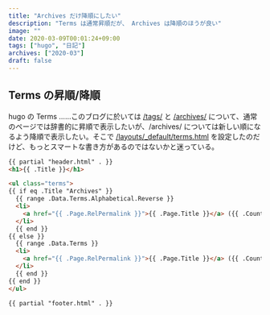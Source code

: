 ```yaml
---
title: "Archives だけ降順にしたい"
description: "Terms は通常昇順だが、 Archives は降順のほうが良い"
image: ""
date: 2020-03-09T00:01:24+09:00
tags: ["hugo", "日記"]
archives: ["2020-03"]
draft: false
---
```


## Terms の昇順/降順

hugo の Terms ……このブログに於いては [/tags/](/tags/) と [/archives/](/archives/) について、通常のページでは辞書的に昇順で表示したいが、/archives/ については新しい順になるよう降順で表示したい。そこで [/layouts/_default/terms.html](https://github.com/tbsmcd/tbsmcd.github.io/blob/2be3271d4e1153febfa49c4af5a82736f9354a97/layouts/_default/terms.html) を設定したのだけど、もっとスマートな書き方があるのではないかと迷っている。

```html
{{ partial "header.html" . }}
<h1>{{ .Title }}</h1>

<ul class="terms">
{{ if eq .Title "Archives" }} 
  {{ range .Data.Terms.Alphabetical.Reverse }}
  <li>
    <a href="{{ .Page.RelPermalink }}">{{ .Page.Title }}</a> ({{ .Count }})
  </li>
  {{ end }}
{{ else }}
  {{ range .Data.Terms }}
  <li>
    <a href="{{ .Page.RelPermalink }}">{{ .Page.Title }}</a> ({{ .Count }})
  </li>
  {{ end }}
{{ end }}
</ul>

{{ partial "footer.html" . }}
```
